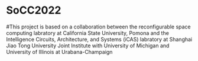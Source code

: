 # SoCC2022
#This project is based on a collaboration between the reconfigurable space computing labratory at California State University, Pomona and the Intelligence Circuits, Architecture, and Systems (iCAS) labratory at Shanghai Jiao Tong University Joint Institute with University of Michigan and University of Illinois at Urabana-Champaign
